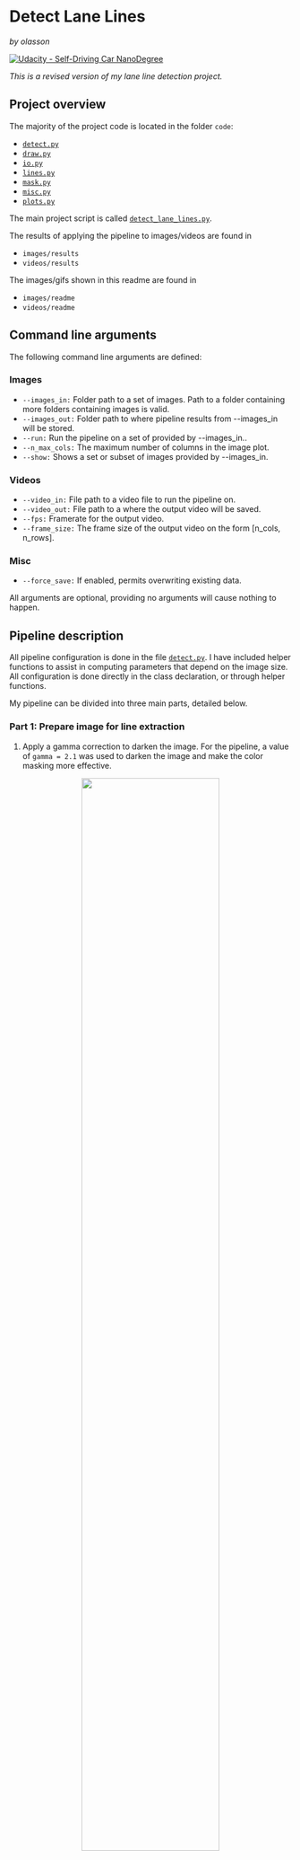 # **Detect Lane Lines** 

*by olasson*

[![Udacity - Self-Driving Car NanoDegree](https://s3.amazonaws.com/udacity-sdc/github/shield-carnd.svg)](http://www.udacity.com/drive)

*This is a revised version of my lane line detection project.*

## Project overview

The majority of the project code is located in the folder `code`:

* [`detect.py`](https://github.com/olasson/SDCND-P1-DetectLaneLines/blob/master/code/detect.py)
* [`draw.py`](https://github.com/olasson/SDCND-P1-DetectLaneLines/blob/master/code/draw.py)
* [`io.py`](https://github.com/olasson/SDCND-P1-DetectLaneLines/blob/master/code/io.py)
* [`lines.py`](https://github.com/olasson/SDCND-P1-DetectLaneLines/blob/master/code/lines.py)
* [`mask.py`](https://github.com/olasson/SDCND-P1-DetectLaneLines/blob/master/code/mask.py)
* [`misc.py`](https://github.com/olasson/SDCND-P1-DetectLaneLines/blob/master/code/misc.py)
* [`plots.py`](https://github.com/olasson/SDCND-P1-DetectLaneLines/blob/master/code/plots.py)

The main project script is called [`detect_lane_lines.py`](https://github.com/olasson/SDCND-P1-DetectLaneLines/blob/master/detect_lane_lines.py).

The results of applying the pipeline to images/videos are found in
* `images/results`
* `videos/results`

The images/gifs shown in this readme are found in 

* `images/readme`
* `videos/readme`

## Command line arguments

The following command line arguments are defined:

### Images

* `--images_in:` Folder path to a set of images. Path to a folder containing more folders containing images is valid.
* `--images_out:` Folder path to where pipeline results from --images_in will be stored.
* `--run:` Run the pipeline on a set of provided by --images_in..
* `--n_max_cols:` The maximum number of columns in the image plot.
* `--show:` Shows a set or subset of images provided by --images_in.

### Videos

* `--video_in:` File path to a video file to run the pipeline on.
* `--video_out:` File path to a where the output video will be saved.
* `--fps:` Framerate for the output video.
* `--frame_size:` The frame size of the output video on the form [n_cols, n_rows].

### Misc

* `--force_save:` If enabled, permits overwriting existing data.

All arguments are optional, providing no arguments will cause nothing to happen. 

## Pipeline description

All pipeline configuration is done in the file [`detect.py`](https://github.com/olasson/SDCND-P1-DetectLaneLines/blob/master/code/detect.py). I have included helper functions to assist in computing parameters that depend on the image size. All configuration is done directly in the class declaration, or through helper functions.

My pipeline can be divided into three main parts, detailed below. 

### Part 1: Prepare image for line extraction

1. Apply a gamma correction to darken the image. For the pipeline, a value of `gamma = 2.1` was used to darken the image and make the color masking more effective. 
<p align="center">
  <img width="70%" height="70%" src="https://github.com/olasson/SDCND-P1-DetectLaneLines/blob/master/images/readme/step01_gamma.jpg">
</p>

2. Apply a color mask to the image, looking for white and yellow areas. Separating out white and yellow in RGB space can be difficult, which is why HLS space is used here. The HLS representation of white and yellow in used in this project is 

       ...
       self.hls_lower1 = np.array([0, 200, 0]),     # HLS White
       self.hls_upper1 = np.array([255, 255, 255]), # HSL White
       self.hls_lower2 = np.array([10, 10, 150]),   # HLS Yellow
       self.hls_upper2 = np.array([40, 255, 255]),  # HLS Yellow
       ...


As one can see from the masked image, alot of unnecessary details are ignored due to the gamma correction darkening the image, causing the color mask to ignore those areas.

<p align="center">
  <img width="70%" height="70%" src="https://github.com/olasson/SDCND-P1-DetectLaneLines/blob/master/images/readme/step02_masked.jpg">
</p>

3. Apply grayscale conversion and blur the image using `kernel = (5, 5)`.

<p align="center">
  <img width="70%" height="70%" src="https://github.com/olasson/SDCND-P1-DetectLaneLines/blob/master/images/readme/step04_blurred.jpg">
</p>

4. Apply Canny edge detection. The parameters used in the edge detection is

        self.canny_low = 50
        self.canny_high = 150

The exact values of these thresholds came from experimentation, but I kept them at a 3:1 ratio as reccomended by Udacity in the course material.
<p align="center">
  <img width="70%" height="70%" src="https://github.com/olasson/SDCND-P1-DetectLaneLines/blob/master/images/readme/step05_edges.jpg">
</p>

5. Apply a region of interest mask. I used a simple polygon shape for this purpose, defined by four points found by trial and error. The function  `_compute_region_of_interest()` does by defining the following default arguments

        ...
        cols_scale = 0.08, rows_scale = 0.62, center_offset = 50
        ...

which it then uses to compute the ROI as follows:

    ...
    region_of_interest = np.array([[(cols_scale * n_cols, (1 - cols_scale) * n_rows), 
                                    ((n_cols // 2) - center_offset, rows_scale * n_rows), 
                                    ((n_cols // 2) + center_offset, rows_scale * n_rows), 
                                    ((1 - cols_scale) * n_cols, (1 - cols_scale) * n_rows)]], dtype = np.int32)
    ...

Note that `region_of_interest` can vary since it is a function of `(n_rows, n_cols)`, and the three test videos have different frame sizes. This is why it is not computed inside the pipeline, but instead, once at the start. Applying the ROI to the edges image yields the following

<p align="center">
  <img width="70%" height="70%" src="https://github.com/olasson/SDCND-P1-DetectLaneLines/blob/master/images/readme/step06_region.jpg">
</p>

### Part 2: Extract lines

The first step is to apply a Hough Transform. The parameters are given by
            
     ...
     self.resolution_distance = 1, # [pixels]
     self.resolution_angular = np.pi / 180, # [rad]
     self.min_number_of_votes = np.array([10, 10, 10, 10, 20, 30, 40, 50])
     self.max_line_gaps = np.array([100, 20, 40, 60, 80, 100, 200, 300])
     self.min_line_lengths = np.array([5, 10, 30, 40, 50, 60, 70, 80])
     ...
        
 A `for-loop` then feeds one value of `min_number_of_votes`, `max_line_gaps` and `min_line_lengths` at a time to the Hough Transform, allowing the pipeline to test different combinations of parameters for every image, increasing the odds of detecting lines. If the line set returned is not empty, they are extended between two new points. 
      
After the extension, the lines are filtered by calling `line_is_lane_line(line, line_filter_values)`, where `line_filter_values` is computed by the helper function `_compute_line_filter_values`. This "filter" puts conditions on the horizontal placement of the line, as well as the angle of the line. These parameters were found through trial and error. 

Next, the accepted lines are sorted into right and left based on their slope like so

        slope = line_ops.slope(extended_line)
        if slope < 0:
            lines_left.append(extended_line)
        else:
            lines_right.append(extended_line)

### Part 3: Process extracted lines

Finally, the mean of the left and right lines respectively is computed (if any lines were in fact found). They are added to their respective line buffer, and averaged if any values exists in the buffer. This provides both robustness and a smoother result in the video.

## Results

*The video results of the pipeline can be seen in the folder `test_videos_output`. Gifs versions of those videos are seen here.*

<h3 align="center">Solid Yellow Right</h3>
</header>

<p align="center">
  <img width="70%" height="70%" src="https://github.com/olasson/SDCND-P1-DetectLaneLines/blob/master/videos/readme/solidWhiteRight.gif">
</p>

<h3 align="center">Solid Yellow Left</h3>
</header>

<p align="center">
  <img width="70%" height="70%" src="https://github.com/olasson/SDCND-P1-DetectLaneLines/blob/master/videos/readme/solidYellowLeft.gif">
</p>

<h3 align="center">Challenge</h3>
</header>

<p align="center">
  <img width="70%" height="70%" src="https://github.com/olasson/SDCND-P1-DetectLaneLines/blob/master/videos/readme/challenge.gif">
</p>

## Pipeline Shortcomings and Possible Improvements

The pipeline would likely fail under varying lighting conditions, for example during nighttime or under very harsh lighting. A possible remedy would be a more dynamic tuning of the gamma correction. 

The pipeline could fail if there were crosswalks on the road (as they are white). The line filter would problably have to be tuned and/or better region of interest masking. This could also solve issues that arise when there are lots of cars on the road. 

The pipeline only draws straight lines. In the challenge video, this shows as the lines clearly only partially follows curved lane lines. For the same reason, the pipeline would likely fail on a video with steep turns. 

